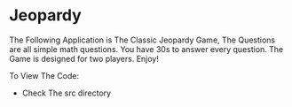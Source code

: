 # Jeopardy
 The Following Application is The Classic Jeopardy Game, The Questions are all simple math questions. You have 30s to answer every question. The Game is designed for two players. Enjoy!
 
 To View The Code:
  - Check The src directory 
  
